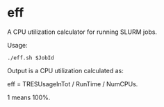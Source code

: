 # eff
A CPU utilization calculator for running SLURM jobs.

Usage:

    ./eff.sh $JobId

Output is a CPU utilization calculated as:

eff = TRESUsageInTot / RunTime / NumCPUs.

1 means 100%.
